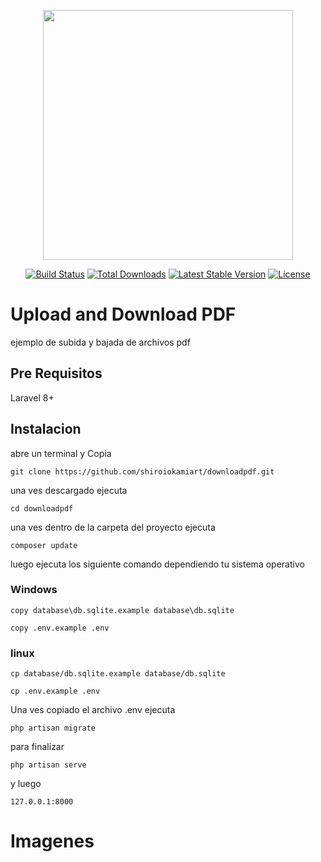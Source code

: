 <p align="center"><a href="https://laravel.com" target="_blank"><img src="https://raw.githubusercontent.com/laravel/art/master/logo-lockup/5%20SVG/2%20CMYK/1%20Full%20Color/laravel-logolockup-cmyk-red.svg" width="400"></a></p>

<p align="center">
<a href="https://travis-ci.org/laravel/framework"><img src="https://travis-ci.org/laravel/framework.svg" alt="Build Status"></a>
<a href="https://packagist.org/packages/laravel/framework"><img src="https://img.shields.io/packagist/dt/laravel/framework" alt="Total Downloads"></a>
<a href="https://packagist.org/packages/laravel/framework"><img src="https://img.shields.io/packagist/v/laravel/framework" alt="Latest Stable Version"></a>
<a href="https://packagist.org/packages/laravel/framework"><img src="https://img.shields.io/packagist/l/laravel/framework" alt="License"></a>
</p>

# Upload and Download PDF

ejemplo de subida y bajada de archivos pdf


## Pre Requisitos

Laravel 8+

## Instalacion

abre un terminal y Copia

```
git clone https://github.com/shiroiokamiart/downloadpdf.git
```

una ves descargado ejecuta

```
cd downloadpdf
```

una ves dentro de la carpeta del proyecto ejecuta

```
composer update
```

luego ejecuta los siguiente comando dependiendo tu sistema operativo

### Windows

```
copy database\db.sqlite.example database\db.sqlite
```

```
copy .env.example .env
```

### linux

```
cp database/db.sqlite.example database/db.sqlite
```

```
cp .env.example .env
```

Una ves copiado el archivo .env ejecuta

```
php artisan migrate
```

para finalizar

```
php artisan serve
```

y luego 

```
127.0.0.1:8000
```

# Imagenes
